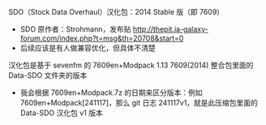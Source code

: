 SDO（Stock Data Overhaul）汉化包：2014 Stable 版（即 7609）
- SDO 原作者：Strohmann，发布贴 http://thepit.ja-galaxy-forum.com/index.php?t=msg&th=20708&start=0
- 后续应该是有人做兼容优化，但具体不清楚

汉化包是基于 sevenfm 的 7609en+Modpack 1.13 7609(2014) 整合包里面的 Data-SDO 文件夹的版本
- 我会根据 7609en+Modpack.7z 的日期来区分版本：例如 7609en+Modpack[241117]，那么 git 日志 241117v1，就是此压缩包里面的 Data-SDO 汉化包 v1 版本
